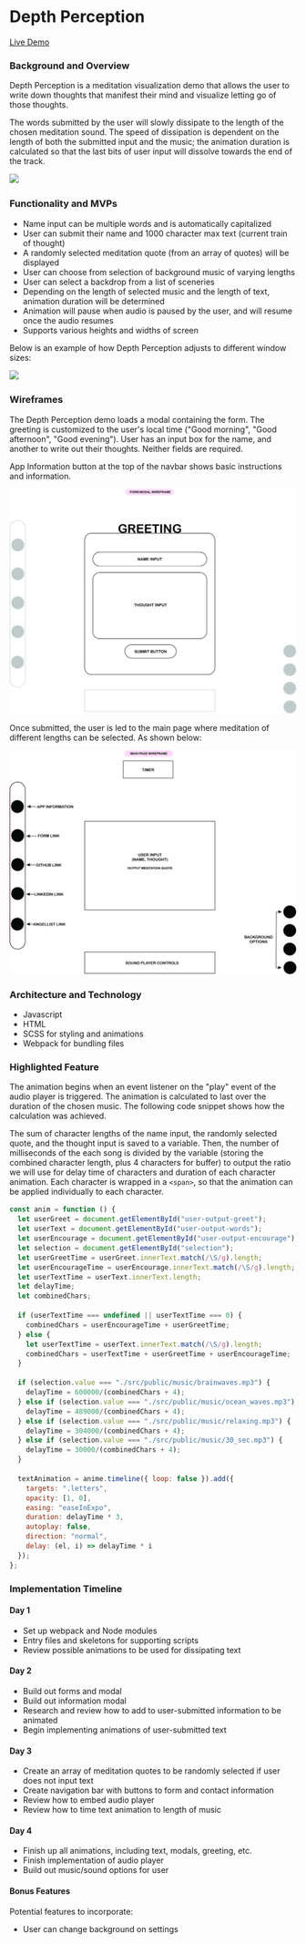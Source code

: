 <link rel="stylesheet" type="text/css" media="all" href="markdown_styles.css" />

# Depth Perception

[Live Demo](https://catherinekimyj.github.io/depth-perception/)

### **Background and Overview**

Depth Perception is a meditation visualization demo that allows the user to write down thoughts that manifest their mind and visualize letting go of those thoughts.

The words submitted by the user will slowly dissipate to the length of the chosen meditation sound. The speed of dissipation is dependent on the length of both the submitted input and the music; the animation duration is calculated so that the last bits of user input will dissolve towards the end of the track.

![](./src/public/images/depth_perception_mainpage.gif?style=centerme)

### **Functionality and MVPs**

- Name input can be multiple words and is automatically capitalized
- User can submit their name and 1000 character max text (current train of thought)
- A randomly selected meditation quote (from an array of quotes) will be displayed
- User can choose from selection of background music of varying lengths
- User can select a backdrop from a list of sceneries
- Depending on the length of selected music and the length of text, animation duration will be determined
- Animation will pause when audio is paused by the user, and will resume once the audio resumes
- Supports various heights and widths of screen

Below is an example of how Depth Perception adjusts to different window sizes:

![](./src/public/images/depth_perception_minimize.gif?style=centerme)

### **Wireframes**

The Depth Perception demo loads a modal containing the form. The greeting is customized to the user's local time ("Good morning", "Good afternoon", "Good evening"). User has an input box for the name, and another to write out their thoughts. Neither fields are required.

App Information button at the top of the navbar shows basic instructions and information.

![image info](./src/public/images/depth_perception_modal.jpg)

Once submitted, the user is led to the main page where meditation of different lengths can be selected. As shown below:

![image info](./src/public/images/depth_perception_main.jpg)

### **Architecture and Technology**

- Javascript
- HTML
- SCSS for styling and animations
- Webpack for bundling files

### **Highlighted Feature**

The animation begins when an event listener on the "play" event of the audio player is triggered. The animation is calculated to last over the duration of the chosen music. The following code snippet shows how the calculation was achieved.

The sum of character lengths of the name input, the randomly selected quote, and the thought input is saved to a variable. Then, the number of milliseconds of the each song is divided by the variable (storing the combined character length, plus 4 characters for buffer) to output the ratio we will use for delay time of characters and duration of each character animation. Each character is wrapped in a `<span>`, so that the animation can be applied individually to each character.

```javascript
const anim = function () {
  let userGreet = document.getElementById("user-output-greet");
  let userText = document.getElementById("user-output-words");
  let userEncourage = document.getElementById("user-output-encourage");
  let selection = document.getElementById("selection");
  let userGreetTime = userGreet.innerText.match(/\S/g).length;
  let userEncourageTime = userEncourage.innerText.match(/\S/g).length;
  let userTextTime = userText.innerText.length;
  let delayTime;
  let combinedChars;

  if (userTextTime === undefined || userTextTime === 0) {
    combinedChars = userEncourageTime + userGreetTime;
  } else {
    let userTextTime = userText.innerText.match(/\S/g).length;
    combinedChars = userTextTime + userGreetTime + userEncourageTime;
  }

  if (selection.value === "./src/public/music/brainwaves.mp3") {
    delayTime = 600000/(combinedChars + 4);
  } else if (selection.value === "./src/public/music/ocean_waves.mp3") {
    delayTime = 489000/(combinedChars + 4);
  } else if (selection.value === "./src/public/music/relaxing.mp3") {
    delayTime = 304000/(combinedChars + 4);
  } else if (selection.value === "./src/public/music/30_sec.mp3") {
    delayTime = 30000/(combinedChars + 4);
  }

  textAnimation = anime.timeline({ loop: false }).add({
    targets: ".letters",
    opacity: [1, 0],
    easing: "easeInExpo",
    duration: delayTime * 3,
    autoplay: false,
    direction: "normal",
    delay: (el, i) => delayTime * i
  });
};
```

### **Implementation Timeline**

#### Day 1

- Set up webpack and Node modules
- Entry files and skeletons for supporting scripts
- Review possible animations to be used for dissipating text

#### Day 2

- Build out forms and modal
- Build out information modal
- Research and review how to add to user-submitted information to be animated
- Begin implementing animations of user-submitted text

#### Day 3

- Create an array of meditation quotes to be randomly selected if user does not input text
- Create navigation bar with buttons to form and contact information
- Review how to embed audio player
- Review how to time text animation to length of music

#### Day 4

- Finish up all animations, including text, modals, greeting, etc.
- Finish implementation of audio player
- Build out music/sound options for user

#### **Bonus Features**

Potential features to incorporate:

- User can change background on settings
